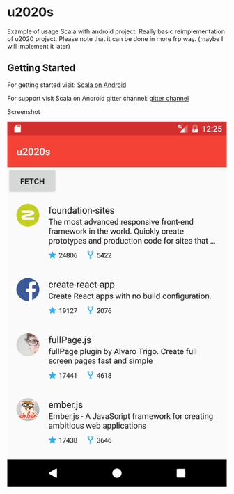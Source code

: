 # u2020s

Example of usage Scala with android project. Really basic reimplementation of u2020 project.
Please note that it can be done in more frp way. (maybe I will implement it later)

## Getting Started

For getting started visit: [Scala on Android](http://scala-android.org/)

For support visit Scala on Android gitter channel: [gitter channel](https://gitter.im/scala-android/sbt-android)

Screenshot

![Screenshot](https://github.com/charafau/u2020s/blob/master/Screenshot.png?raw=true)